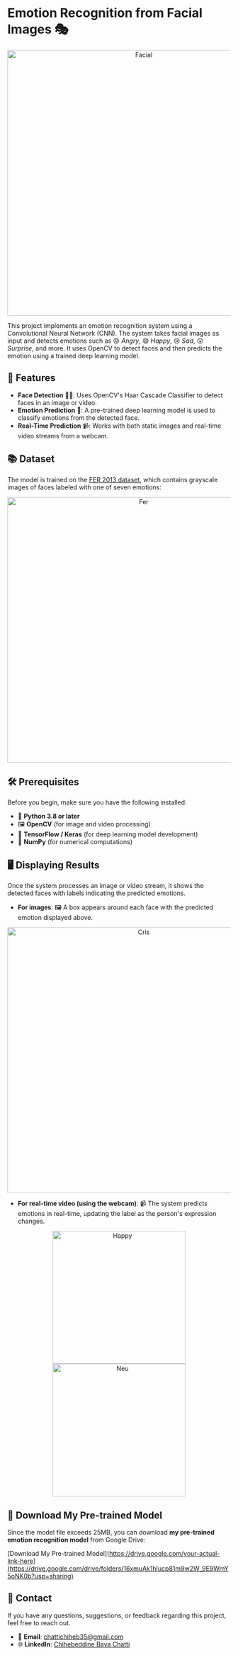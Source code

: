 # Emotion Recognition from Facial Images 🎭
<div align="center">
  <img src="https://github.com/user-attachments/assets/8ad8eb09-ff2f-45bf-a273-8da02bfc9bc7" alt="Facial" width="600">
</div>

This project implements an emotion recognition system using a Convolutional Neural Network (CNN). The system takes facial images as input and detects emotions such as 😡 *Angry*, 😄 *Happy*, 😢 *Sad*, 😲 *Surprise*, and more. It uses OpenCV to detect faces and then predicts the emotion using a trained deep learning model.


## 🌟 Features
- **Face Detection** 🕵️‍♂️: Uses OpenCV's Haar Cascade Classifier to detect faces in an image or video.
- **Emotion Prediction** 🤖: A pre-trained deep learning model is used to classify emotions from the detected face.
- **Real-Time Prediction** 📹: Works with both static images and real-time video streams from a webcam.

## 📚 Dataset
The model is trained on the [FER 2013 dataset](https://www.kaggle.com/datasets/msambare/fer2013), which contains grayscale images of faces labeled with one of seven emotions:
<div align="center">
  <img src="https://github.com/user-attachments/assets/1dd3ef1a-754e-4962-8963-fc86d3983527" alt="Fer" width="600">
</div>


## 🛠️ Prerequisites
Before you begin, make sure you have the following installed:
- 🐍 **Python 3.8 or later**
- 🖼️ **OpenCV** (for image and video processing)
- 🤖 **TensorFlow / Keras** (for deep learning model development)
- 🔢 **NumPy** (for numerical computations)

## 🖥️ Displaying Results

Once the system processes an image or video stream, it shows the detected faces with labels indicating the predicted emotions.

- **For images**: 🖼️ A box appears around each face with the predicted emotion displayed above.
<div align="center">
  <img src="https://github.com/user-attachments/assets/29c958b2-16fd-4dc7-9b07-ad254ae712f4" alt="Cris" width="600">
</div>

- **For real-time video (using the webcam)**: 📹 The system predicts emotions in real-time, updating the label as the person's expression changes.

<div align="center">
  <img src="https://github.com/user-attachments/assets/49afe2c6-0a63-4c2c-b186-3fc08bd13d6a" alt="Happy" width="300" style="display:inline-block;">
  <img src="https://github.com/user-attachments/assets/9543f396-f240-4d7a-a37e-2e592432f441" alt="Neu" width="300" style="display:inline-block;">
</div>

## 🚀 Download My Pre-trained Model
Since the model file exceeds 25MB, you can download **my pre-trained emotion recognition model** from Google Drive:

[Download My Pre-trained Model](https://drive.google.com/your-actual-link-here](https://drive.google.com/drive/folders/16xmuAk1hIucp81m9w2W_9E9WmY5oNK0b?usp=sharing)

## 📧 Contact

If you have any questions, suggestions, or feedback regarding this project, feel free to reach out.

- 📧 **Email**: chattichiheb35@gmail.com
- 🌐 **LinkedIn**: [Chihebeddine Baya Chatti](https://www.linkedin.com/in/chihebeddine-baya-chatti)

